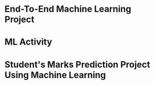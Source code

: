 # End-To-End Machine Learning Project
# ML Activity
# Student's Marks Prediction Project Using Machine Learning
